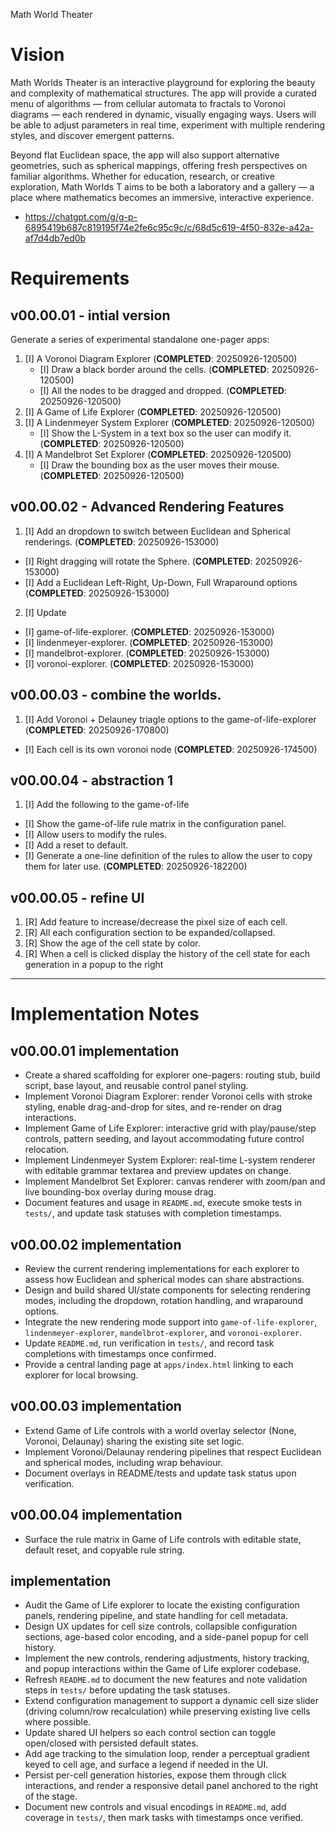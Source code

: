 Math World Theater

# Vision
Math Worlds Theater is an interactive playground for exploring the beauty and complexity of mathematical structures. The app will provide a curated menu of algorithms — from cellular automata to fractals to Voronoi diagrams — each rendered in dynamic, visually engaging ways. Users will be able to adjust parameters in real time, experiment with multiple rendering styles, and discover emergent patterns.

Beyond flat Euclidean space, the app will also support alternative geometries, such as spherical mappings, offering fresh perspectives on familiar algorithms. Whether for education, research, or creative exploration, Math Worlds T aims to be both a laboratory and a gallery — a place where mathematics becomes an immersive, interactive experience.


- https://chatgpt.com/g/g-p-6895419b687c819195f74e2fe6c95c9c/c/68d5c619-4f50-832e-a42a-af7d4db7ed0b

# Requirements

## v00.00.01 - intial version

Generate a series of experimental standalone one-pager apps:

1. [I] A Voronoi Diagram Explorer (**COMPLETED**: 20250926-120500)
   - [I] Draw a black border around the cells. (**COMPLETED**: 20250926-120500)
   - [I] All the nodes to be dragged and dropped. (**COMPLETED**: 20250926-120500)
2. [I] A Game of Life Explorer (**COMPLETED**: 20250926-120500)
3. [I] A Lindenmeyer System Explorer (**COMPLETED**: 20250926-120500)
   - [I] Show the L-System in a text box so the user can modify it. (**COMPLETED**: 20250926-120500)
4. [I] A Mandelbrot Set Explorer (**COMPLETED**: 20250926-120500)
   - [I] Draw the bounding box as the user moves their mouse. (**COMPLETED**: 20250926-120500)


## v00.00.02 - Advanced Rendering Features
1. [I] Add an dropdown to switch between Euclidean and Spherical renderings. (**COMPLETED**: 20250926-153000)
  - [I] Right dragging will rotate the Sphere. (**COMPLETED**: 20250926-153000)
  - [I] Add a Euclidean Left-Right, Up-Down, Full Wraparound options (**COMPLETED**: 20250926-153000)
2. [I] Update
  - [I] game-of-life-explorer. (**COMPLETED**: 20250926-153000)
  - [I] lindenmeyer-explorer. (**COMPLETED**: 20250926-153000)
  - [I] mandelbrot-explorer. (**COMPLETED**: 20250926-153000)
  - [I] voronoi-explorer. (**COMPLETED**: 20250926-153000)

## v00.00.03 - combine the worlds.

1. [I] Add Voronoi + Delauney triagle options to the game-of-life-explorer (**COMPLETED**: 20250926-170800)
  - [I] Each cell is its own voronoi node (**COMPLETED**: 20250926-174500)

## v00.00.04 - abstraction 1
1. [I] Add the following to the game-of-life
  - [I] Show the game-of-life rule matrix in the configuration panel.
  - [I] Allow users to modify the rules.
  - [I] Add a reset to default.
  - [I] Generate a one-line definition of the rules to allow the user to copy them for later use. (**COMPLETED**: 20250926-182200)

## v00.00.05 - refine UI
1. [R] Add feature to increase/decrease the pixel size of each cell.
1. [R] All each configuration section to be expanded/collapsed.
1. [R] Show the age of the cell state by color.
1. [R] When a cell is clicked display the history of the cell state for each generation in a popup to the right


------------------------------------------------------------------------------------------------

# Implementation Notes
## v00.00.01 implementation

- Create a shared scaffolding for explorer one-pagers: routing stub, build script, base layout, and reusable control panel styling.
- Implement Voronoi Diagram Explorer: render Voronoi cells with stroke styling, enable drag-and-drop for sites, and re-render on drag interactions.
- Implement Game of Life Explorer: interactive grid with play/pause/step controls, pattern seeding, and layout accommodating future control relocation.
- Implement Lindenmeyer System Explorer: real-time L-system renderer with editable grammar textarea and preview updates on change.
- Implement Mandelbrot Set Explorer: canvas renderer with zoom/pan and live bounding-box overlay during mouse drag.
- Document features and usage in `README.md`, execute smoke tests in `tests/`, and update task statuses with completion timestamps.

## v00.00.02 implementation
- Review the current rendering implementations for each explorer to assess how Euclidean and spherical modes can share abstractions.
- Design and build shared UI/state components for selecting rendering modes, including the dropdown, rotation handling, and wraparound options.
- Integrate the new rendering mode support into `game-of-life-explorer`, `lindenmeyer-explorer`, `mandelbrot-explorer`, and `voronoi-explorer`.
- Update `README.md`, run verification in `tests/`, and record task completions with timestamps once confirmed.
- Provide a central landing page at `apps/index.html` linking to each explorer for local browsing.

## v00.00.03 implementation
- Extend Game of Life controls with a world overlay selector (None, Voronoi, Delaunay) sharing the existing site set logic.
- Implement Voronoi/Delaunay rendering pipelines that respect Euclidean and spherical modes, including wrap behaviour.
- Document overlays in README/tests and update task status upon verification.

## v00.00.04 implementation
- Surface the rule matrix in Game of Life controls with editable state, default reset, and copyable rule string.

## implementation
- Audit the Game of Life explorer to locate the existing configuration panels, rendering pipeline, and state handling for cell metadata.
- Design UX updates for cell size controls, collapsible configuration sections, age-based color encoding, and a side-panel popup for cell history.
- Implement the new controls, rendering adjustments, history tracking, and popup interactions within the Game of Life explorer codebase.
- Refresh `README.md` to document the new features and note validation steps in `tests/` before updating the task statuses.
- Extend configuration management to support a dynamic cell size slider (driving column/row recalculation) while preserving existing live cells where possible.
- Update shared UI helpers so each control section can toggle open/closed with persisted default states.
- Add age tracking to the simulation loop, render a perceptual gradient keyed to cell age, and surface a legend if needed in the UI.
- Persist per-cell generation histories, expose them through click interactions, and render a responsive detail panel anchored to the right of the stage.
- Document new controls and visual encodings in `README.md`, add coverage in `tests/`, then mark tasks with timestamps once verified.
